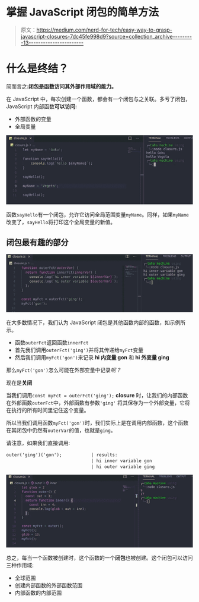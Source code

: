 # 掌握 JavaScript 闭包的简单方法

> 原文：<https://medium.com/nerd-for-tech/easy-way-to-grasp-javascript-closures-7dc45fe998d9?source=collection_archive---------13----------------------->

# 什么是终结？

简而言之:**闭包是函数访问其外部作用域的能力。**

在 JavaScript 中，每次创建一个函数，都会有一个闭包与之关联。多亏了闭包，JavaScript 内部函数**可以访问:**

*   外部函数的变量
*   全局变量

![](img/e9494c126d7b3769a67da1bc792016a1.png)

函数`sayHello`有一个闭包，允许它访问全局范围变量`myName`。同样，如果`myName`改变了，`sayHello`将打印这个全局变量的新值。

## 闭包最有趣的部分

![](img/c7446d8a0ee5b2cf9976a49160e8cac1.png)

在大多数情况下，我们认为 JavaScript 闭包是其他函数内部的函数，如示例所示。

*   函数`outerFct`返回函数`innerFct`
*   首先我们调用`outerFct('ging')`并将其传递给`myFct`变量
*   然后我们调用`myFct('gon')`来记录 **hi 内变量 gon** 和 **hi 外变量 ging**

那么`myFct('gon')`怎么可能在外部变量中记录*呢？*

现在是**关闭**

当我们调用`const myFct = outerFct('ging');` **closure** 时，让我们的内部函数在外部函数`outerFct`中，外部函数有参数`'ging'` 将其保存为一个外部变量，它将在执行的所有时间里记住这个变量。

所以当我们调用函数`myFct('gon')`时，我们实际上是在调用内部函数，这个函数在其闭包中仍然有`outerVar`的值，也就是`ging`。

请注意，如果我们直接调用:

```
outer('ging')('gon');           | results:
                                | hi inner variable gon
                                | hi outer variable ging 
```

![](img/27947acb24733bebd44aeb06fb517d82.png)

总之，每当一个函数被创建时，这个函数的一个**闭包**也被创建。这个闭包可以访问三种作用域:

*   全球范围
*   创建内部函数的外部函数范围
*   内部函数的内部范围